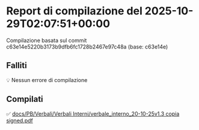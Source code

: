 # Report di compilazione del 2025-10-29T02:07:51+00:00

Compilazione basata sul commit c63e14e5220b3173b9dfb6fc1728b2467e97c48a (base: c63e14e)

## Falliti
💡 Nessun errore di compilazione

## Compilati
✅ [docs/PB/Verbali/Verbali Interni/verbale_interno_20-10-25v1.3 copia signed.pdf](docs/PB/Verbali/Verbali%20Interni/verbale_interno_20-10-25v1.3%20copia%20signed.pdf)

